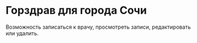 # Горздрав для города Сочи
Возможность записаться к врачу, просмотреть записи, редактировать или удалить.
